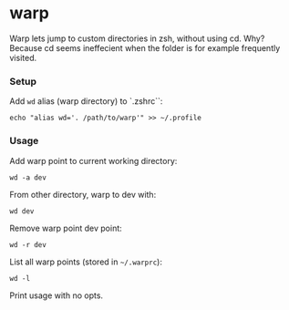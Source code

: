 warp
====

Warp lets jump to custom directories in zsh, without using cd. Why? Because cd seems ineffecient when the folder is for example frequently visited.

### Setup

Add `wd` alias (warp directory) to `.zshrc``:

    echo "alias wd='. /path/to/warp'" >> ~/.profile


### Usage

Add warp point to current working directory:

    wd -a dev

From other directory, warp to dev with:

    wd dev

Remove warp point dev point:

    wd -r dev

List all warp points (stored in `~/.warprc`):

    wd -l

Print usage with no opts.
